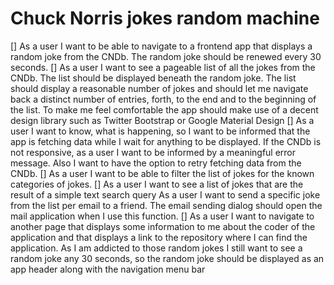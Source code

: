 # Chuck Norris jokes random machine
[] As a user I want to be able to navigate to a frontend app that displays a random joke
from the CNDb. The random joke should be renewed every 30 seconds.
[] As a user I want to see a pageable list of all the jokes from the CNDb. The list should be
displayed beneath the random joke. The list should display a reasonable number of
jokes and should let me navigate back a distinct number of entries, forth, to the end and
to the beginning of the list. To make me feel comfortable the app should make use of a
decent design library such as Twitter Bootstrap or Google Material Design
[] As a user I want to know, what is happening, so I want to be informed that the app is
fetching data while I wait for anything to be displayed. If the CNDb is not responsive, as
a user I want to be informed by a meaningful error message. Also I want to have the
option to retry fetching data from the CNDb.
[] As a user I want to be able to filter the list of jokes for the known categories of jokes.
[] As a user I want to see a list of jokes that are the result of a simple text search query
As a user I want to send a specific joke from the list per email to a friend. The email
sending dialog should open the mail application when I use this function.
[] As a user I want to navigate to another page that displays some information to me about
the coder of the application and that displays a link to the repository where I can find the
application. As I am addicted to those random jokes I still want to see a random joke any
30 seconds, so the random joke should be displayed as an app header along with the
navigation menu bar

